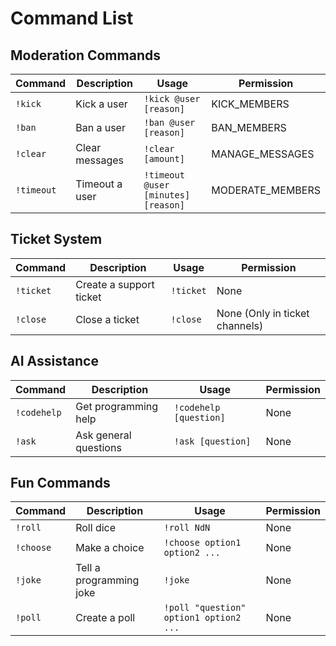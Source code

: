 # Command List

## Moderation Commands
| Command | Description | Usage | Permission |
|---------|-------------|--------|------------|
| `!kick` | Kick a user | `!kick @user [reason]` | KICK_MEMBERS |
| `!ban` | Ban a user | `!ban @user [reason]` | BAN_MEMBERS |
| `!clear` | Clear messages | `!clear [amount]` | MANAGE_MESSAGES |
| `!timeout` | Timeout a user | `!timeout @user [minutes] [reason]` | MODERATE_MEMBERS |

## Ticket System
| Command | Description | Usage | Permission |
|---------|-------------|--------|------------|
| `!ticket` | Create a support ticket | `!ticket` | None |
| `!close` | Close a ticket | `!close` | None (Only in ticket channels) |

## AI Assistance
| Command | Description | Usage | Permission |
|---------|-------------|--------|------------|
| `!codehelp` | Get programming help | `!codehelp [question]` | None |
| `!ask` | Ask general questions | `!ask [question]` | None |

## Fun Commands
| Command | Description | Usage | Permission |
|---------|-------------|--------|------------|
| `!roll` | Roll dice | `!roll NdN` | None |
| `!choose` | Make a choice | `!choose option1 option2 ...` | None |
| `!joke` | Tell a programming joke | `!joke` | None |
| `!poll` | Create a poll | `!poll "question" option1 option2 ...` | None |